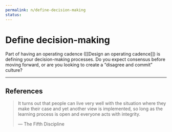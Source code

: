 ```yaml
---
permalink: n/define-decision-making
status: 
---
```

# Define decision-making

Part of having an operating cadence ([[Design an operating cadence]]) is defining your decision-making processes. Do you expect consensus before moving forward, or are you looking to create a “disagree and commit” culture?

---

## References

> It turns out that people can live very well with the situation where they make their case and yet another view is implemented, so long as the learning process is open and everyone acts with integrity.
>
> — The Fifth Discipline

